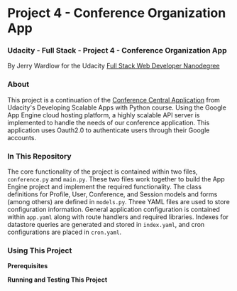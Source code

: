 # Project 4 - Conference Organization App
### Udacity - Full Stack - Project 4 - Conference Organization App

By Jerry Wardlow for the Udacity [Full Stack Web Developer Nanodegree](https://www.udacity.com/course/full-stack-web-developer-nanodegree--nd004)

### About

This project is a continuation of the [Conference Central Application](https://github.com/udacity/ud858) from Udacity's Developing Scalable
Apps with Python course. Using the Google App Engine cloud hosting platform, a
highly scalable API server is implemented to handle the needs of our conference
application. This application uses Oauth2.0 to authenticate users through their
Google accounts.

### In This Repository

The core functionality of the project is contained within two files, `conference.py`
and `main.py`. These two files work together to build the App Engine project and
implement the required functionality. The class definitions for Profile, User,
Conference, and Session models and forms (among others) are defined in `models.py`.
Three YAML files are used to store configuration information. General application
configuration is contained within `app.yaml` along with route handlers and required
libraries. Indexes for datastore queries are generated and stored in `index.yaml`,
and cron configurations are placed in `cron.yaml`.

### Using This Project



**Prerequisites**



**Running and Testing This Project**
